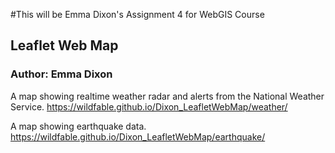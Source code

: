 #This will be Emma Dixon's Assignment 4 for WebGIS Course
## Leaflet Web Map
### Author: Emma Dixon

A map showing realtime weather radar and alerts from the National Weather Service.
<https://wildfable.github.io/Dixon_LeafletWebMap/weather/>

A map showing earthquake data.
<https://wildfable.github.io/Dixon_LeafletWebMap/earthquake/>